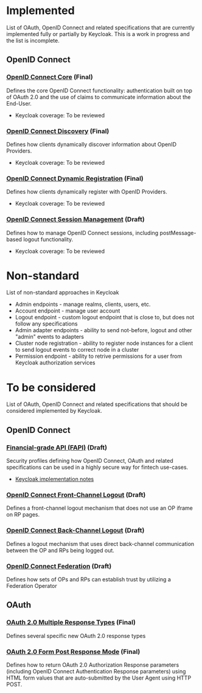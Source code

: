 # Implemented

List of OAuth, OpenID Connect and related specifications that are currently implemented fully or partially by Keycloak.
This is a work in progress and the list is incomplete.


## OpenID Connect


### [OpenID Connect Core](http://openid.net/specs/openid-connect-core-1_0.html) (Final)

Defines the core OpenID Connect functionality: authentication built on top of OAuth 2.0 and the use of claims to 
communicate information about the End-User.

* Keycloak coverage: To be reviewed


### [OpenID Connect Discovery](https://openid.net/specs/openid-connect-discovery-1_0.html) (Final)

Defines how clients dynamically discover information about OpenID Providers.

* Keycloak coverage: To be reviewed


### [OpenID Connect Dynamic Registration](http://openid.net/specs/openid-connect-registration-1_0.html) (Final)

Defines how clients dynamically register with OpenID Providers.

* Keycloak coverage: To be reviewed


### [OpenID Connect Session Management](http://openid.net/specs/openid-connect-session-1_0.html) (Draft)

Defines how to manage OpenID Connect sessions, including postMessage-based logout functionality.

* Keycloak coverage: To be reviewed


# Non-standard

List of non-standard approaches in Keycloak

* Admin endpoints - manage realms, clients, users, etc.
* Account endpoint - manage user account
* Logout endpoint - custom logout endpoint that is close to, but does not follow any specifications
* Admin adapter endpoints - ability to send not-before, logout and other "admin" events to adapters
* Cluster node registration - ability to register node instances for a client to send logout events to correct node in a cluster
* Permission endpoint - ability to retrive permissions for a user from Keycloak authorization services


# To be considered

List of OAuth, OpenID Connect and related specifications that should be considered implemented by Keycloak.


## OpenID Connect


### [Financial-grade API (FAPI)](https://openid.net/wg/fapi/) (Draft)

Security profiles defining how OpenID Connect, OAuth and related specifications can be used in a highly secure way
for fintech use-cases.

* [Keycloak implementation notes](fapi-notes.md)


### [OpenID Connect Front-Channel Logout](http://openid.net/specs/openid-connect-frontchannel-1_0.html) (Draft)

Defines a front-channel logout mechanism that does not use an OP iframe on RP pages.


### [OpenID Connect Back-Channel Logout](http://openid.net/specs/openid-connect-backchannel-1_0.html) (Draft)

Defines a logout mechanism that uses direct back-channel communication between the OP and RPs being logged out.


### [OpenID Connect Federation](http://openid.net/specs/openid-connect-federation-1_0.html) (Draft)

Defines how sets of OPs and RPs can establish trust by utilizing a Federation Operator


## OAuth


### [OAuth 2.0 Multiple Response Types](http://openid.net/specs/oauth-v2-multiple-response-types-1_0.html) (Final)

Defines several specific new OAuth 2.0 response types


### [OAuth 2.0 Form Post Response Mode](http://openid.net/specs/openid-connect-migration-1_0.html) (Final)

Defines how to return OAuth 2.0 Authorization Response parameters (including OpenID Connect Authentication Response 
parameters) using HTML form values that are auto-submitted by the User Agent using HTTP POST.